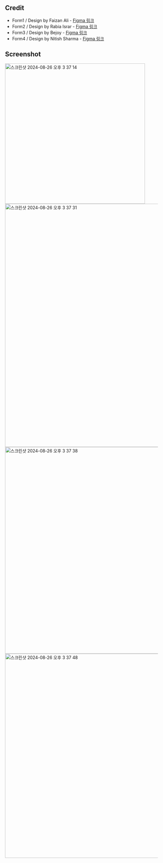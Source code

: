 ## Credit

- Form1 / Design by Faizan Ali - [Figma 링크](https://www.figma.com/community/file/1285223148135860491)
- Form2 / Design by Rabia Israr - [Figma 링크](https://www.figma.com/community/file/1211313973694658452)
- Form3 / Design by Bejoy - [Figma 링크](https://www.figma.com/community/file/1295835845531190620)
- Form4 / Design by Nitish Sharma - [Figma 링크](https://www.figma.com/community/file/1199220142157640683)

## Screenshot
<img width="461" alt="스크린샷 2024-08-26 오후 3 37 14" src="https://github.com/user-attachments/assets/e1c12712-1f39-49f8-b6ec-662bb21ed6b2">
<img width="799" alt="스크린샷 2024-08-26 오후 3 37 31" src="https://github.com/user-attachments/assets/7082092c-bc44-4f85-b65a-eb875ade9697">
<img width="679" alt="스크린샷 2024-08-26 오후 3 37 38" src="https://github.com/user-attachments/assets/b4c7c420-3c1c-4fcc-9471-1457029847cc">
<img width="671" alt="스크린샷 2024-08-26 오후 3 37 48" src="https://github.com/user-attachments/assets/a36744a9-afa3-414f-a2ee-a208c089b933">
